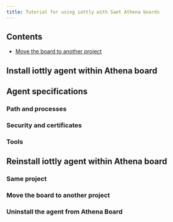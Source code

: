 ```yaml
---
title: Tutorial for using iottly with Saet Athena boards
---
```



## Contents

- [Move the board to another project](#move-the-board-to-another-project)

## Install iottly agent within Athena board

## Agent specifications

### Path and processes

### Security and certificates

### Tools

## Reinstall iottly agent within Athena board

### Same project

### Move the board to another project

### Uninstall the agent from Athena Board



